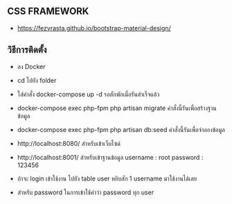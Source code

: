 ## CSS FRAMEWORK
* https://fezvrasta.github.io/bootstrap-material-design/

## วิธีการติดตั้ง
* ลง Docker
* cd ไปยัง folder
* ใส่คำสั่ง docker-compose up -d รอสักพักเมื่อรันสำเร็จแล้ว
* docker-compose exec php-fpm php artisan migrate คำสั่งนี้รันเพื่อสร้างฐานข้อมูล
* docker-compose exec php-fpm php artisan db:seed คำสั่งนี้รันเพื่อจำลองข้อมูล

* http://localhost:8080/ สำหรับเข้าเว็บไซด์
* http://localhost:8001/ สำหรับเข้าฐานข้อมูล
    username : root
    password : 123456

* ถ้าจะ login เข้าใช้งาน ไปยัง table user หยิบสัก 1 username มาใช้งานได้เลย
* สำหรับ password ในการเข้าใช้คำว่า password ทุก user

